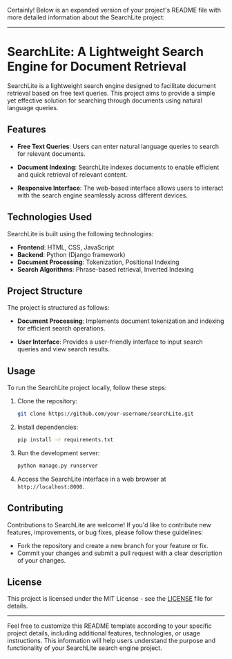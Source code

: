 Certainly! Below is an expanded version of your project's README file with more detailed information about the SearchLite project:

---

# SearchLite: A Lightweight Search Engine for Document Retrieval

SearchLite is a lightweight search engine designed to facilitate document retrieval based on free text queries. This project aims to provide a simple yet effective solution for searching through documents using natural language queries.

## Features

- **Free Text Queries**: Users can enter natural language queries to search for relevant documents.
  
- **Document Indexing**: SearchLite indexes documents to enable efficient and quick retrieval of relevant content.

- **Responsive Interface**: The web-based interface allows users to interact with the search engine seamlessly across different devices.

## Technologies Used

SearchLite is built using the following technologies:

- **Frontend**: HTML, CSS, JavaScript
- **Backend**: Python (Django framework)
- **Document Processing**: Tokenization, Positional Indexing
- **Search Algorithms**: Phrase-based retrieval, Inverted Indexing

## Project Structure

The project is structured as follows:

- **Document Processing**: Implements document tokenization and indexing for efficient search operations.
  
- **User Interface**: Provides a user-friendly interface to input search queries and view search results.

## Usage

To run the SearchLite project locally, follow these steps:

1. Clone the repository:

   ```bash
   git clone https://github.com/your-username/searchLite.git
   ```

2. Install dependencies:

   ```bash
   pip install -r requirements.txt
   ```

3. Run the development server:

   ```bash
   python manage.py runserver
   ```

4. Access the SearchLite interface in a web browser at `http://localhost:8000`.

## Contributing

Contributions to SearchLite are welcome! If you'd like to contribute new features, improvements, or bug fixes, please follow these guidelines:

- Fork the repository and create a new branch for your feature or fix.
- Commit your changes and submit a pull request with a clear description of your changes.

## License

This project is licensed under the MIT License - see the [LICENSE](LICENSE) file for details.

---

Feel free to customize this README template according to your specific project details, including additional features, technologies, or usage instructions. This information will help users understand the purpose and functionality of your SearchLite search engine project.